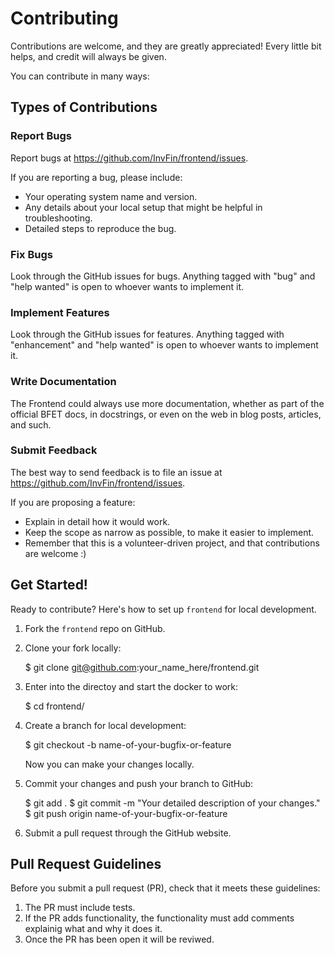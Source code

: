 # Contributing

Contributions are welcome, and they are greatly appreciated! Every little bit
helps, and credit will always be given.

You can contribute in many ways:

## Types of Contributions

### Report Bugs

Report bugs at https://github.com/InvFin/frontend/issues.

If you are reporting a bug, please include:

* Your operating system name and version.
* Any details about your local setup that might be helpful in troubleshooting.
* Detailed steps to reproduce the bug.


### Fix Bugs

Look through the GitHub issues for bugs. Anything tagged with "bug" and "help
wanted" is open to whoever wants to implement it.


### Implement Features

Look through the GitHub issues for features. Anything tagged with "enhancement"
and "help wanted" is open to whoever wants to implement it.


### Write Documentation

The Frontend could always use more documentation, whether as part of the
official BFET docs, in docstrings, or even on the web in blog posts,
articles, and such.


### Submit Feedback

The best way to send feedback is to file an issue at https://github.com/InvFin/frontend/issues.

If you are proposing a feature:

* Explain in detail how it would work.
* Keep the scope as narrow as possible, to make it easier to implement.
* Remember that this is a volunteer-driven project, and that contributions
  are welcome :)


## Get Started!

Ready to contribute? Here's how to set up `frontend` for local development.

1. Fork the `frontend` repo on GitHub.
2. Clone your fork locally:

    $ git clone git@github.com:your_name_here/frontend.git

3. Enter into the directoy and start the docker to work:

    $ cd frontend/

4. Create a branch for local development:

    $ git checkout -b name-of-your-bugfix-or-feature

   Now you can make your changes locally.

5. Commit your changes and push your branch to GitHub:

    $ git add .
    $ git commit -m "Your detailed description of your changes."
    $ git push origin name-of-your-bugfix-or-feature

6. Submit a pull request through the GitHub website.


## Pull Request Guidelines

Before you submit a pull request (PR), check that it meets these guidelines:

1. The PR must include tests.
2. If the PR adds functionality, the functionality must add comments explainig what and why it does it.
3. Once the PR has been open it will be reviwed.
